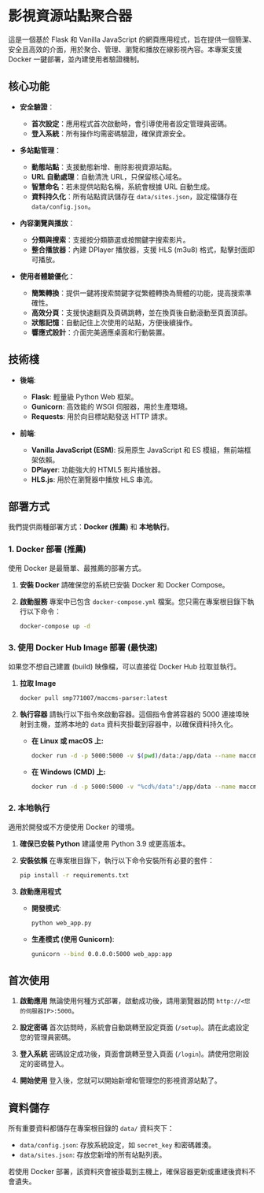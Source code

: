 # 影視資源站點聚合器

這是一個基於 Flask 和 Vanilla JavaScript 的網頁應用程式，旨在提供一個簡潔、安全且高效的介面，用於聚合、管理、瀏覽和播放在線影視內容。本專案支援 Docker 一鍵部署，並內建使用者驗證機制。

## 核心功能

- **安全驗證**：
  - **首次設定**：應用程式首次啟動時，會引導使用者設定管理員密碼。
  - **登入系統**：所有操作均需密碼驗證，確保資源安全。

- **多站點管理**：
  - **動態站點**：支援動態新增、刪除影視資源站點。
  - **URL 自動處理**：自動清洗 URL，只保留核心域名。
  - **智慧命名**：若未提供站點名稱，系統會根據 URL 自動生成。
  - **資料持久化**：所有站點資訊儲存在 `data/sites.json`，設定檔儲存在 `data/config.json`。

- **內容瀏覽與播放**：
  - **分類與搜索**：支援按分類篩選或按關鍵字搜索影片。
  - **整合播放器**：內建 DPlayer 播放器，支援 HLS (m3u8) 格式，點擊封面即可播放。

- **使用者體驗優化**：
  - **簡繁轉換**：提供一鍵將搜索關鍵字從繁體轉換為簡體的功能，提高搜索準確性。
  - **高效分頁**：支援快速翻頁及頁碼跳轉，並在換頁後自動滾動至頁面頂部。
  - **狀態記憶**：自動記住上次使用的站點，方便後續操作。
  - **響應式設計**：介面完美適應桌面和行動裝置。

## 技術棧

- **後端**:
  - **Flask**: 輕量級 Python Web 框架。
  - **Gunicorn**: 高效能的 WSGI 伺服器，用於生產環境。
  - **Requests**: 用於向目標站點發送 HTTP 請求。

- **前端**:
  - **Vanilla JavaScript (ESM)**: 採用原生 JavaScript 和 ES 模組，無前端框架依賴。
  - **DPlayer**: 功能強大的 HTML5 影片播放器。
  - **HLS.js**: 用於在瀏覽器中播放 HLS 串流。

## 部署方式

我們提供兩種部署方式：**Docker (推薦)** 和 **本地執行**。

### 1. Docker 部署 (推薦)

使用 Docker 是最簡單、最推薦的部署方式。

1.  **安裝 Docker**
    請確保您的系統已安裝 Docker 和 Docker Compose。

2.  **啟動服務**
    專案中已包含 `docker-compose.yml` 檔案。您只需在專案根目錄下執行以下命令：
    ```bash
    docker-compose up -d
    ```

### 3. 使用 Docker Hub Image 部署 (最快速)

如果您不想自己建置 (build) 映像檔，可以直接從 Docker Hub 拉取並執行。

1.  **拉取 Image**
    ```bash
    docker pull smp771007/maccms-parser:latest
    ```

2.  **執行容器**
    請執行以下指令來啟動容器。這個指令會將容器的 5000 連接埠映射到主機，並將本地的 `data` 資料夾掛載到容器中，以確保資料持久化。

    - **在 Linux 或 macOS 上:**
      ```bash
      docker run -d -p 5000:5000 -v $(pwd)/data:/app/data --name maccms-parser smp771007/maccms-parser:latest
      ```

    - **在 Windows (CMD) 上:**
      ```bash
      docker run -d -p 5000:5000 -v "%cd%/data":/app/data --name maccms-parser smp771007/maccms-parser:latest
      ```

### 2. 本地執行

適用於開發或不方便使用 Docker 的環境。

1.  **確保已安裝 Python**
    建議使用 Python 3.9 或更高版本。

2.  **安裝依賴**
    在專案根目錄下，執行以下命令安裝所有必要的套件：
    ```bash
    pip install -r requirements.txt
    ```

3.  **啟動應用程式**
    - **開發模式**:
      ```bash
      python web_app.py
      ```
    - **生產模式 (使用 Gunicorn)**:
      ```bash
      gunicorn --bind 0.0.0.0:5000 web_app:app
      ```

## 首次使用

1.  **啟動應用**
    無論使用何種方式部署，啟動成功後，請用瀏覽器訪問 `http://<您的伺服器IP>:5000`。

2.  **設定密碼**
    首次訪問時，系統會自動跳轉至設定頁面 (`/setup`)。請在此處設定您的管理員密碼。

3.  **登入系統**
    密碼設定成功後，頁面會跳轉至登入頁面 (`/login`)。請使用您剛設定的密碼登入。

4.  **開始使用**
    登入後，您就可以開始新增和管理您的影視資源站點了。

## 資料儲存

所有重要資料都儲存在專案根目錄的 `data/` 資料夾下：
- `data/config.json`: 存放系統設定，如 `secret_key` 和密碼雜湊。
- `data/sites.json`: 存放您新增的所有站點列表。

若使用 Docker 部署，該資料夾會被掛載到主機上，確保容器更新或重建後資料不會遺失。
